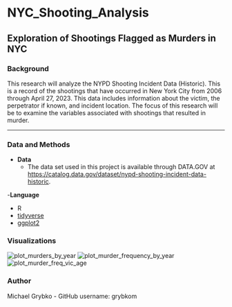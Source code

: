 # NYC_Shooting_Analysis
Exploration of Shootings Flagged as Murders in NYC 
---

### Background

This research will analyze the NYPD Shooting Incident Data (Historic). This is a record of the shootings that have occurred in New York City from 2006 through April 27, 2023.  This data includes information about the victim, the perpetrator if known, and incident location. The focus of this research will be to examine the variables associated with shootings that resulted in murder. 

---

### Data and Methods
- **Data**
  - The data set used in this project is available through DATA.GOV at https://catalog.data.gov/dataset/nypd-shooting-incident-data-historic.
    
-**Language**
  -  R
  -  [tidyverse](https://www.tidyverse.org/)
  -  [ggplot2](https://ggplot2.tidyverse.org/)

### Visualizations
![plot_murders_by_year](https://github.com/user-attachments/assets/73328e05-a5c9-4c1c-88ca-73ab4e92f65c)
![plot_murder_frequency_by_year](https://github.com/user-attachments/assets/b2663ade-665e-4765-8b8a-10cb61d2b0a6)
![plot_murder_freq_vic_age](https://github.com/user-attachments/assets/16dbfb90-dbe1-40a1-8075-df07fd5d88e1)

### Author
Michael Grybko - GitHub username: grybkom


